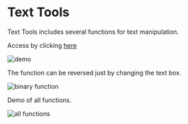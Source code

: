 # Text Tools 

Text Tools includes several functions for text manipulation.

Access by clicking [here](https://andersonssh.github.io/text-tools)

![demo](https://github.com/andersonssh/ferramentas-texto/blob/main/demo/demo.gif)

The function can be reversed just by changing the text box.

![binary function](https://github.com/andersonssh/ferramentas-texto/blob/main/demo/binary.gif)

Demo of all functions.

![all functions](https://github.com/andersonssh/ferramentas-texto/blob/main/demo/all.gif)




